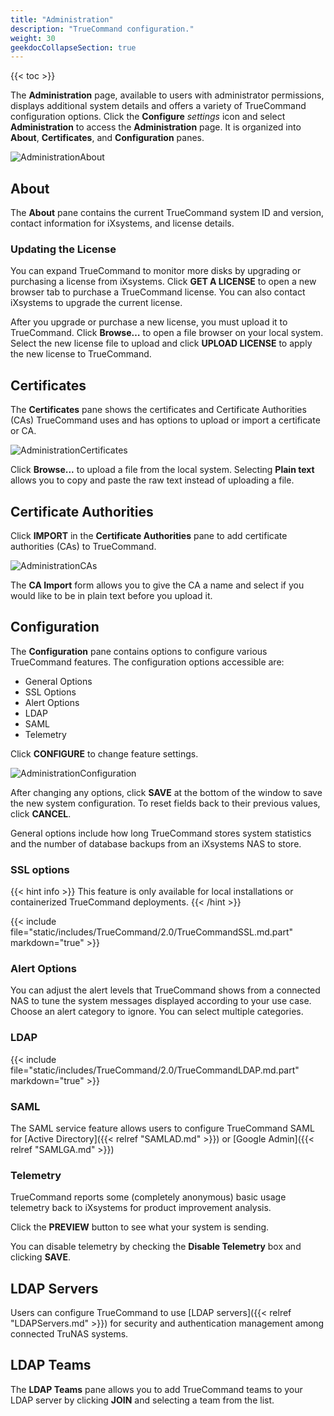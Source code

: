 ```yaml
---
title: "Administration"
description: "TrueCommand configuration."
weight: 30
geekdocCollapseSection: true
---
```


{{< toc >}}

The **Administration** page, available to users with administrator permissions, displays additional system details and offers a variety of TrueCommand configuration options.
Click the **Configure** <i class="material-icons" aria-hidden="true" title="Settings">settings</i> icon and select **Administration** to access the **Administration** page. It is organized into **About**, **Certificates**, and **Configuration** panes.

![AdministrationAbout](/images/TrueCommand/2.2/Administration.png "Administration Configuration")

## About

The **About** pane contains the current TrueCommand system ID and version, contact information for iXsystems, and license details. 

### Updating the License

You can expand TrueCommand to monitor more disks by upgrading or purchasing a license from iXsystems.
Click **GET A LICENSE** to open a new browser tab to purchase a TrueCommand license.
You can also contact iXsystems to upgrade the current license.

After you upgrade or purchase a new license, you must upload it to TrueCommand.
Click **Browse…** to open a file browser on your local system.
Select the new license file to upload and click **UPLOAD LICENSE** to apply the new license to TrueCommand.

## Certificates

The **Certificates** pane shows the certificates and Certificate Authorities (CAs) TrueCommand uses and has options to upload or import a certificate or CA.

![AdministrationCertificates](/images/TrueCommand/2.2/AdministrationCertificates.png "Administration: Certificates")

Click **Browse...** to upload a file from the local system.
Selecting **Plain text** allows you to copy and paste the raw text instead of uploading a file.

## Certificate Authorities

Click **IMPORT** in the **Certificate Authorities** pane to add certificate authorities (CAs) to TrueCommand.

![AdministrationCAs](/images/TrueCommand/2.2/AdministrationCAs.png "Administration: Certificates")

The **CA Import** form allows you to give the CA a name and select if you would like to be in plain text before you upload it.

## Configuration

The **Configuration** pane contains options to configure various TrueCommand features. The configuration options accessible are: 

* General Options
* SSL Options
* Alert Options
* LDAP
* SAML
* Telemetry

Click **CONFIGURE** to change feature settings.

![AdministrationConfiguration](/images/TrueCommand/2.2/AdministrationConfiguration.png "Administration: Configuration1")

After changing any options, click **SAVE** at the bottom of the window to save the new system configuration.
To reset fields back to their previous values, click **CANCEL**.

General options include how long TrueCommand stores system statistics and the number of database backups from an iXsystems NAS to store.

### SSL options

{{< hint info >}}
This feature is only available for local installations or containerized TrueCommand deployments.
{{< /hint >}}

{{< include file="static/includes/TrueCommand/2.0/TrueCommandSSL.md.part" markdown="true" >}}

### Alert Options

You can adjust the alert levels that TrueCommand shows from a connected NAS to tune the system messages displayed according to your use case.
Choose an alert category to ignore.
You can select multiple categories.

### LDAP

{{< include file="static/includes/TrueCommand/2.0/TrueCommandLDAP.md.part" markdown="true" >}}

### SAML

The SAML service feature allows users to configure TrueCommand SAML for [Active Directory]({{< relref "SAMLAD.md" >}}) or [Google Admin]({{< relref "SAMLGA.md" >}})

### Telemetry

TrueCommand reports some (completely anonymous) basic usage telemetry back to iXsystems for product improvement analysis.

Click the **PREVIEW** button to see what your system is sending.

You can disable telemetry by checking the **Disable Telemetry** box and clicking **SAVE**.

## LDAP Servers

Users can configure TrueCommand to use [LDAP servers]({{< relref "LDAPServers.md" >}}) for security and authentication management among connected TruNAS systems.

## LDAP Teams

The **LDAP Teams** pane allows you to add TrueCommand teams to your LDAP server by clicking **JOIN** and selecting a team from the list.
